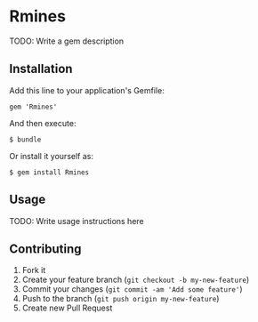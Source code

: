 # Rmines

TODO: Write a gem description

## Installation

Add this line to your application's Gemfile:

    gem 'Rmines'

And then execute:

    $ bundle

Or install it yourself as:

    $ gem install Rmines

## Usage

TODO: Write usage instructions here

## Contributing

1. Fork it
2. Create your feature branch (`git checkout -b my-new-feature`)
3. Commit your changes (`git commit -am 'Add some feature'`)
4. Push to the branch (`git push origin my-new-feature`)
5. Create new Pull Request
